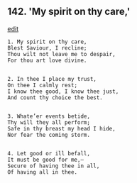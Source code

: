 
## 142.  'My spirit on thy care,'
[edit](https://docs.google.com/document/d/1NNOl%2DMLMFRsWQlSPwPU%2Dsy4GBlOD7KS3/edit?mode=html)



    1. My spirit on thy care,
    Blest Saviour, I recline;
    Thou wilt not leave me to despair,
    For thou art love divine.


    2. In thee I place my trust,
    On thee I calmly rest;
    I know thee good, I know thee just,
    And count thy choice the best.


    3. Whate’er events betide,
    Thy will they all perform;
    Safe in thy breast my head I hide,
    Nor fear the coming storm.


    4. Let good or ill befall,
    It must be good for me,—
    Secure of having thee in all,
    Of having all in thee.

